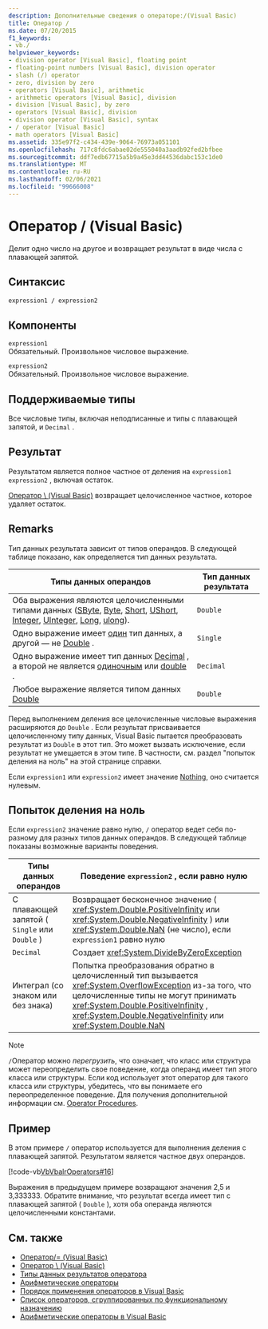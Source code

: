 ```yaml
---
description: Дополнительные сведения о операторе:/(Visual Basic)
title: Оператор /
ms.date: 07/20/2015
f1_keywords:
- vb./
helpviewer_keywords:
- division operator [Visual Basic], floating point
- floating-point numbers [Visual Basic], division operator
- slash (/) operator
- zero, division by zero
- operators [Visual Basic], arithmetic
- arithmetic operators [Visual Basic], division
- division [Visual Basic], by zero
- operators [Visual Basic], division
- division operator [Visual Basic], syntax
- / operator [Visual Basic]
- math operators [Visual Basic]
ms.assetid: 335e97f2-c434-439e-9064-76973a051101
ms.openlocfilehash: 717c8fdc6abae02de555040a3aadb92fed2bfbee
ms.sourcegitcommit: ddf7edb67715a5b9a45e3dd44536dabc153c1de0
ms.translationtype: MT
ms.contentlocale: ru-RU
ms.lasthandoff: 02/06/2021
ms.locfileid: "99666008"
---
```

# <a name="-operator-visual-basic"></a>Оператор / (Visual Basic)

Делит одно число на другое и возвращает результат в виде числа с плавающей запятой.  
  
## <a name="syntax"></a>Синтаксис  
  
```vb  
expression1 / expression2  
```  
  
## <a name="parts"></a>Компоненты  

 `expression1`  
 Обязательный. Произвольное числовое выражение.  
  
 `expression2`  
 Обязательный. Произвольное числовое выражение.  
  
## <a name="supported-types"></a>Поддерживаемые типы  

 Все числовые типы, включая неподписанные и типы с плавающей запятой, и `Decimal` .  
  
## <a name="result"></a>Результат  

 Результатом является полное частное от деления на `expression1` `expression2` , включая остаток.  
  
 [Оператор \ (Visual Basic)](integer-division-operator.md) возвращает целочисленное частное, которое удаляет остаток.  
  
## <a name="remarks"></a>Remarks  

 Тип данных результата зависит от типов операндов. В следующей таблице показано, как определяется тип данных результата.  
  
|Типы данных операндов|Тип данных результата|  
|------------------------|----------------------|  
|Оба выражения являются целочисленными типами данных ([SByte](../data-types/sbyte-data-type.md), [Byte](../data-types/byte-data-type.md), [Short](../data-types/short-data-type.md), [UShort](../data-types/ushort-data-type.md), [Integer](../data-types/integer-data-type.md), [UInteger](../data-types/uinteger-data-type.md), [Long](../data-types/long-data-type.md), [ulong](../data-types/ulong-data-type.md)).|`Double`|  
|Одно выражение имеет [один](../data-types/single-data-type.md) тип данных, а другой — не [Double](../data-types/double-data-type.md) .|`Single`|  
|Одно выражение имеет тип данных [Decimal](../data-types/decimal-data-type.md) , а второй не является [одиночным](../data-types/single-data-type.md) или [double](../data-types/double-data-type.md) .|`Decimal`|  
|Любое выражение является типом данных [Double](../data-types/double-data-type.md)|`Double`|  
  
 Перед выполнением деления все целочисленные числовые выражения расширяются до `Double` . Если результат присваивается целочисленному типу данных, Visual Basic пытается преобразовать результат из `Double` в этот тип. Это может вызвать исключение, если результат не умещается в этом типе. В частности, см. раздел "попыток деления на ноль" на этой странице справки.  
  
 Если `expression1` или `expression2` имеет значение [Nothing](../nothing.md), оно считается нулевым.  
  
## <a name="attempted-division-by-zero"></a>Попыток деления на ноль  

 Если `expression2` значение равно нулю, `/` оператор ведет себя по-разному для разных типов данных операндов. В следующей таблице показаны возможные варианты поведения.  
  
|Типы данных операндов|Поведение `expression2` , если равно нулю|  
|------------------------|---------------------------------------|  
|С плавающей запятой ( `Single` или `Double` )|Возвращает бесконечное значение ( <xref:System.Double.PositiveInfinity> или <xref:System.Double.NegativeInfinity> ) или <xref:System.Double.NaN> (не число), если `expression1` равно нулю|  
|`Decimal`|Создает <xref:System.DivideByZeroException>|  
|Интеграл (со знаком или без знака)|Попытка преобразования обратно в целочисленный тип вызывается <xref:System.OverflowException> из-за того, что целочисленные типы не могут принимать <xref:System.Double.PositiveInfinity> , <xref:System.Double.NegativeInfinity> или <xref:System.Double.NaN>|  
  
> [!NOTE]
> `/`Оператор можно *перегрузить*, что означает, что класс или структура может переопределить свое поведение, когда операнд имеет тип этого класса или структуры. Если код использует этот оператор для такого класса или структуры, убедитесь, что вы понимаете его переопределенное поведение. Для получения дополнительной информации см. [Operator Procedures](../../programming-guide/language-features/procedures/operator-procedures.md).  
  
## <a name="example"></a>Пример  

 В этом примере `/` оператор используется для выполнения деления с плавающей запятой. Результатом является частное двух операндов.  
  
 [!code-vb[VbVbalrOperators#16](~/samples/snippets/visualbasic/VS_Snippets_VBCSharp/VbVbalrOperators/VB/Class1.vb#16)]  
  
 Выражения в предыдущем примере возвращают значения 2,5 и 3,333333. Обратите внимание, что результат всегда имеет тип с плавающей запятой ( `Double` ), хотя оба операнда являются целочисленными константами.  
  
## <a name="see-also"></a>См. также

- [Оператор/= (Visual Basic)](floating-point-division-assignment-operator.md)
- [Оператор \ (Visual Basic)](integer-division-operator.md)
- [Типы данных результатов оператора](data-types-of-operator-results.md)
- [Арифметические операторы](arithmetic-operators.md)
- [Порядок применения операторов в Visual Basic](operator-precedence.md)
- [Список операторов, сгруппированных по функциональному назначению](operators-listed-by-functionality.md)
- [Арифметические операторы в Visual Basic](../../programming-guide/language-features/operators-and-expressions/arithmetic-operators.md)
